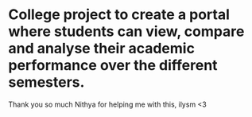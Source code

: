 # College project to create a portal where students can view, compare and analyse their academic performance over the different semesters.

Thank you so much Nithya for helping me with this, ilysm <3
